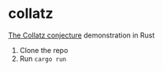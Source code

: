 # collatz
[The Collatz conjecture](https://en.wikipedia.org/wiki/Collatz_conjecture) demonstration in Rust

1. Clone the repo
2. Run `cargo run`
